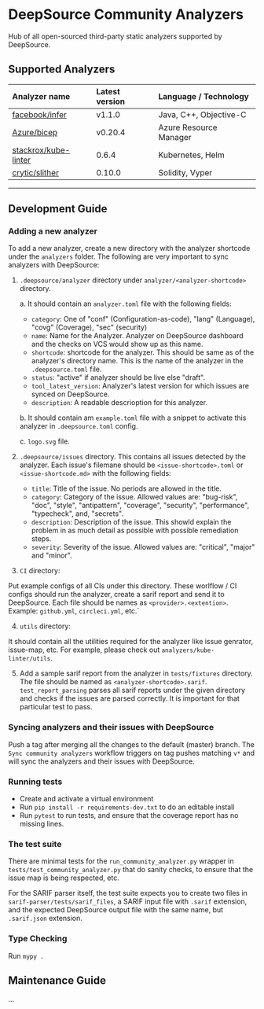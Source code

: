 # DeepSource Community Analyzers

Hub of all open-sourced third-party static analyzers supported by DeepSource.

## Supported Analyzers

| Analyzer name                                                   | Latest version | Language / Technology  |
| :-------------------------------------------------------------- | :------------- | :--------------------- |
| [facebook/infer](https://github.com/facebook/infer)             | v1.1.0         | Java, C++, Objective-C |
| [Azure/bicep](https://github.com/Azure/bicep)                   | v0.20.4        | Azure Resource Manager |
| [stackrox/kube-linter](https://github.com/stackrox/kube-linter) | 0.6.4          | Kubernetes, Helm       |
| [crytic/slither](https://github.com/crytic/slither)             | 0.10.0         | Solidity, Vyper        |

---

## Development Guide

### Adding a new analyzer

To add a new analyzer, create a new directory with the analyzer shortcode under the `analyzers` folder.
The following are very important to sync analyzers with DeepSource:

1. `.deepsource/analyzer` directory under `analyzer/<analyzer-shortcode>` directory.

    a. It should contain an `analyzer.toml` file with the following fields:

      - `category`: One of "conf" (Configuration-as-code), "lang" (Language), "covg" (Coverage), "sec" (security)
      - `name`: Name for the Analyzer. Analyzer on DeepSource dashboard and the checks on VCS would show up as this name.
      - `shortcode`: shortcode for the analyzer. This should be same as of the analyzer's directory name. This is the name of the analyzer in the `.deepsource.toml` file.
      - `status`: "active" if analyzer should be live else "draft".
      - `tool_latest_version`: Analyzer's latest version for which issues are synced on DeepSource.
      - `description`: A readable descrioption for this analyzer.

    b. It should contain am `example.toml` file with a snippet to activate this analyzer in `.deepsource.toml` config.

    c. `logo.svg` file.

2. `.deepsource/issues` directory. This contains all issues detected by the analyzer. Each issue's filemane should be `<issue-shortcode>.toml` or `<issue-shortcode.md>` with the following fields:

    - `title`: Title of the issue. No periods are allowed in the title.
    - `category`: Category of the issue. Allowed values are: "bug-risk", "doc", "style", "antipattern", "coverage", "security", "performance", "typecheck", and, "secrets".
    - `description`: Description of the issue. This showld explain the problem in as much detail as possible with possible remediation steps.
    - `severity`: Severity of the issue. Allowed values are: "critical", "major" and "minor".

3. `CI` directory:

  Put example configs of all CIs under this directory. These worlflow / CI configs should run the analyzer, create a sarif report and send it to DeepSource.
  Each file should be names as `<provider>.<extention>`. Example: `github.yml`, `circleci.yml`, etc.`

4. `utils` directory:

  It should contain all the utilities required for the analyzer like issue genrator, issue-map, etc.
  For example, please check out `analyzers/kube-linter/utils`.

5. Add a sample sarif report from the analyzer in `tests/fixtures` directory. The file should be named as `<analyzer-shortcode>.sarif`.
`test_report_parsing` parses all sarif reports under the given directory and checks if the issues are parsed correctly. It is important for that particular test to pass.

### Syncing analyzers and their issues with DeepSource

Push a tag after merging all the changes to the default (master) branch. The `Sync community analyzers` workflow triggers on tag pushes matching `v*` and will sync the analyzers and their issues with DeepSource.

### Running tests

- Create and activate a virtual environment
- Run `pip install -r requirements-dev.txt` to do an editable install
- Run `pytest` to run tests, and ensure that the coverage report has no missing
  lines.

### The test suite

There are minimal tests for the `run_community_analyzer.py` wrapper in
`tests/test_community_analyzer.py` that do sanity checks, to ensure that the
issue map is being respected, etc.

For the SARIF parser itself, the test suite expects you to create two files in
`sarif-parser/tests/sarif_files`, a SARIF input file with `.sarif` extension,
and the expected DeepSource output file with the same name, but `.sarif.json`
extension.

### Type Checking

Run `mypy .`

## Maintenance Guide

...

